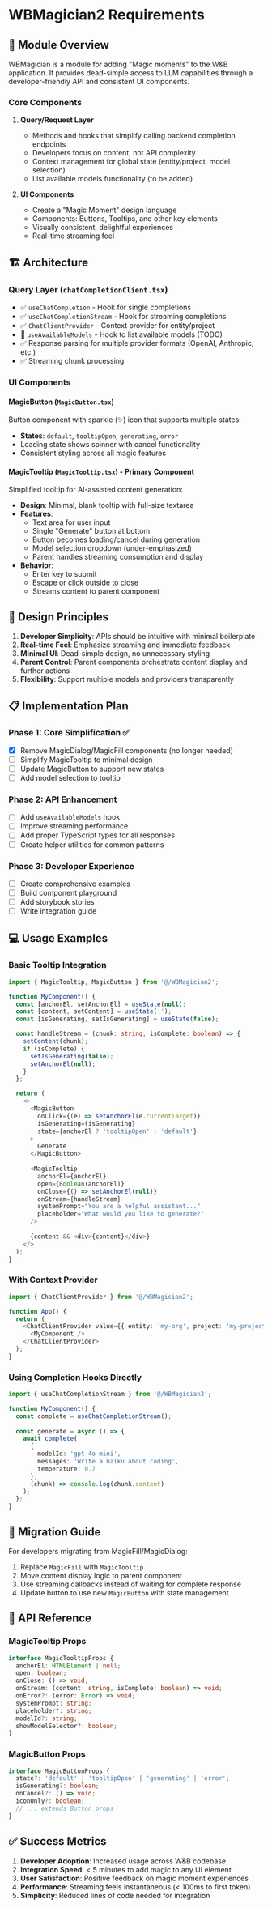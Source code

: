 # WBMagician2 Requirements

## 🎯 Module Overview

WBMagician is a module for adding "Magic moments" to the W&B application. It provides dead-simple access to LLM capabilities through a developer-friendly API and consistent UI components.

### Core Components

1. **Query/Request Layer**
   - Methods and hooks that simplify calling backend completion endpoints
   - Developers focus on content, not API complexity
   - Context management for global state (entity/project, model selection)
   - List available models functionality (to be added)

2. **UI Components**
   - Create a "Magic Moment" design language
   - Components: Buttons, Tooltips, and other key elements
   - Visually consistent, delightful experiences
   - Real-time streaming feel

## 🏗️ Architecture

### Query Layer (`chatCompletionClient.tsx`)
- ✅ `useChatCompletion` - Hook for single completions
- ✅ `useChatCompletionStream` - Hook for streaming completions
- ✅ `ChatClientProvider` - Context provider for entity/project
- 🔲 `useAvailableModels` - Hook to list available models (TODO)
- ✅ Response parsing for multiple provider formats (OpenAI, Anthropic, etc.)
- ✅ Streaming chunk processing

### UI Components

#### MagicButton (`MagicButton.tsx`)
Button component with sparkle (✨) icon that supports multiple states:
- **States**: `default`, `tooltipOpen`, `generating`, `error`
- Loading state shows spinner with cancel functionality
- Consistent styling across all magic features

#### MagicTooltip (`MagicTooltip.tsx`) - Primary Component
Simplified tooltip for AI-assisted content generation:
- **Design**: Minimal, blank tooltip with full-size textarea
- **Features**:
  - Text area for user input
  - Single "Generate" button at bottom
  - Button becomes loading/cancel during generation
  - Model selection dropdown (under-emphasized)
  - Parent handles streaming consumption and display
- **Behavior**:
  - Enter key to submit
  - Escape or click outside to close
  - Streams content to parent component

## 🎨 Design Principles

1. **Developer Simplicity**: APIs should be intuitive with minimal boilerplate
2. **Real-time Feel**: Emphasize streaming and immediate feedback
3. **Minimal UI**: Dead-simple design, no unnecessary styling
4. **Parent Control**: Parent components orchestrate content display and further actions
5. **Flexibility**: Support multiple models and providers transparently

## 📋 Implementation Plan

### Phase 1: Core Simplification ✅
- [x] Remove MagicDialog/MagicFill components (no longer needed)
- [ ] Simplify MagicTooltip to minimal design
- [ ] Update MagicButton to support new states
- [ ] Add model selection to tooltip

### Phase 2: API Enhancement
- [ ] Add `useAvailableModels` hook
- [ ] Improve streaming performance
- [ ] Add proper TypeScript types for all responses
- [ ] Create helper utilities for common patterns

### Phase 3: Developer Experience
- [ ] Create comprehensive examples
- [ ] Build component playground
- [ ] Add storybook stories
- [ ] Write integration guide

## 💻 Usage Examples

### Basic Tooltip Integration
```typescript
import { MagicTooltip, MagicButton } from '@/WBMagician2';

function MyComponent() {
  const [anchorEl, setAnchorEl] = useState(null);
  const [content, setContent] = useState('');
  const [isGenerating, setIsGenerating] = useState(false);

  const handleStream = (chunk: string, isComplete: boolean) => {
    setContent(chunk);
    if (isComplete) {
      setIsGenerating(false);
      setAnchorEl(null);
    }
  };

  return (
    <>
      <MagicButton
        onClick={(e) => setAnchorEl(e.currentTarget)}
        isGenerating={isGenerating}
        state={anchorEl ? 'tooltipOpen' : 'default'}
      >
        Generate
      </MagicButton>
      
      <MagicTooltip
        anchorEl={anchorEl}
        open={Boolean(anchorEl)}
        onClose={() => setAnchorEl(null)}
        onStream={handleStream}
        systemPrompt="You are a helpful assistant..."
        placeholder="What would you like to generate?"
      />
      
      {content && <div>{content}</div>}
    </>
  );
}
```

### With Context Provider
```typescript
import { ChatClientProvider } from '@/WBMagician2';

function App() {
  return (
    <ChatClientProvider value={{ entity: 'my-org', project: 'my-project' }}>
      <MyComponent />
    </ChatClientProvider>
  );
}
```

### Using Completion Hooks Directly
```typescript
import { useChatCompletionStream } from '@/WBMagician2';

function MyComponent() {
  const complete = useChatCompletionStream();
  
  const generate = async () => {
    await complete(
      {
        modelId: 'gpt-4o-mini',
        messages: 'Write a haiku about coding',
        temperature: 0.7
      },
      (chunk) => console.log(chunk.content)
    );
  };
}
```

## 🚀 Migration Guide

For developers migrating from MagicFill/MagicDialog:

1. Replace `MagicFill` with `MagicTooltip`
2. Move content display logic to parent component
3. Use streaming callbacks instead of waiting for complete response
4. Update button to use new `MagicButton` with state management

## 📝 API Reference

### MagicTooltip Props
```typescript
interface MagicTooltipProps {
  anchorEl: HTMLElement | null;
  open: boolean;
  onClose: () => void;
  onStream: (content: string, isComplete: boolean) => void;
  onError?: (error: Error) => void;
  systemPrompt: string;
  placeholder?: string;
  modelId?: string;
  showModelSelector?: boolean;
}
```

### MagicButton Props
```typescript
interface MagicButtonProps {
  state?: 'default' | 'tooltipOpen' | 'generating' | 'error';
  isGenerating?: boolean;
  onCancel?: () => void;
  iconOnly?: boolean;
  // ... extends Button props
}
```

## ✅ Success Metrics

1. **Developer Adoption**: Increased usage across W&B codebase
2. **Integration Speed**: < 5 minutes to add magic to any UI element
3. **User Satisfaction**: Positive feedback on magic moment experiences
4. **Performance**: Streaming feels instantaneous (< 100ms to first token)
5. **Simplicity**: Reduced lines of code needed for integration 